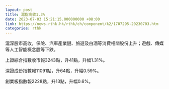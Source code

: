 ```yaml
---
layout: post
title: 滬指高收1.3%
date: 2023-07-03 15:21:15.000000000 +08:00
link: https://news.rthk.hk/rthk/ch/component/k2/1707295-20230703.htm
categories: rthk
---
```


滬深股市高收，保險、汽車產業鏈、旅遊及白酒等消費相關股份上升；遊戲、傳媒等人工智能概念股等下跌。

上證綜合指數收市報3243點，升41點，升幅1.31%。

深證成份指數報11091點，升64點，升幅0.59%。

創業板指數報2228點，升13點，升幅0.6%。
